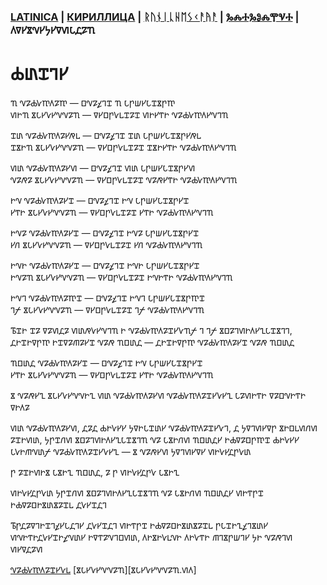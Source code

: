 ### [LATINICA](../Latn/Byitiye.md) | [КИРИЛЛИЦА](../Cyrl/Бытие.md) | [ᚱᚢᚾᛁᚳᚺᛖᛊᚲᚨᚤᚨ](../Runr/ᛒᚤᛁᛏᛁᚤᛖ.md) | [ⰃⰎⰀⰃⰑⰎⰉⰜⰀ](../Glag/Ⰱⱏⰹⱅⰹⰵ.md) | 𐍓𐍠𐍔𐍮𐍝𐍔𐍟𐍔𐍠𐍜𐍡𐍚𐍐𐍴

# 𐍑𐍨𐍢𐍙𐍔

𐍴 𐍝𐍐𐍑𐍛𐍳𐍓𐍐𐍳 — 𐍗𐍝𐍐𐍤𐍙𐍢 𐍴 𐍡𐍣𐍦𐍔𐍡𐍢𐍮𐍣𐍳  
𐍜𐍞𐍴 𐍮𐍡𐍔𐍛𐍔𐍝𐍝𐍐𐍴 — 𐍠𐍔𐍗𐍣𐍛𐍰𐍢𐍐𐍢 𐍜𐍞𐍔𐍒𐍞 𐍝𐍐𐍑𐍛𐍳𐍓𐍔𐍝𐍙𐍴

𐍢𐍨 𐍝𐍐𐍑𐍛𐍳𐍓𐍐𐍔𐍥𐍰 — 𐍗𐍝𐍐𐍤𐍙𐍢 𐍢𐍨 𐍡𐍣𐍦𐍔𐍡𐍢𐍮𐍣𐍔𐍥𐍰  
𐍢𐍮𐍞𐍴 𐍮𐍡𐍔𐍛𐍔𐍝𐍝𐍐𐍴 — 𐍠𐍔𐍗𐍣𐍛𐍰𐍢𐍐𐍢 𐍢𐍮𐍞𐍔𐍒𐍞 𐍝𐍐𐍑𐍛𐍳𐍓𐍔𐍝𐍙𐍴

𐍜𐍨 𐍝𐍐𐍑𐍛𐍳𐍓𐍐𐍔𐍜 — 𐍗𐍝𐍐𐍤𐍙𐍢 𐍜𐍨 𐍡𐍣𐍦𐍔𐍡𐍢𐍮𐍣𐍔𐍜  
𐍝𐍐𐍥𐍐 𐍮𐍡𐍔𐍛𐍔𐍝𐍝𐍐𐍴 — 𐍠𐍔𐍗𐍣𐍛𐍰𐍢𐍐𐍢 𐍝𐍐𐍥𐍔𐍒𐍞 𐍝𐍐𐍑𐍛𐍳𐍓𐍔𐍝𐍙𐍴

𐍞𐍝 𐍝𐍐𐍑𐍛𐍳𐍓𐍐𐍔𐍢 — 𐍗𐍝𐍐𐍤𐍙𐍢 𐍞𐍝 𐍡𐍣𐍦𐍔𐍡𐍢𐍮𐍣𐍔𐍢  
𐍔𐍒𐍞 𐍮𐍡𐍔𐍛𐍔𐍝𐍝𐍐𐍴 — 𐍠𐍔𐍗𐍣𐍛𐍰𐍢𐍐𐍢 𐍔𐍒𐍞 𐍝𐍐𐍑𐍛𐍳𐍓𐍔𐍝𐍙𐍴

𐍞𐍝𐍐 𐍝𐍐𐍑𐍛𐍳𐍓𐍐𐍔𐍢 — 𐍗𐍝𐍐𐍤𐍙𐍢 𐍞𐍝𐍐 𐍡𐍣𐍦𐍔𐍡𐍢𐍮𐍣𐍔𐍢  
𐍔𐍩 𐍮𐍡𐍔𐍛𐍔𐍝𐍝𐍐𐍴 — 𐍠𐍔𐍗𐍣𐍛𐍰𐍢𐍐𐍢 𐍔𐍩 𐍝𐍐𐍑𐍛𐍳𐍓𐍔𐍝𐍙𐍴

𐍞𐍝𐍞 𐍝𐍐𐍑𐍛𐍳𐍓𐍐𐍔𐍢 — 𐍗𐍝𐍐𐍤𐍙𐍢 𐍞𐍝𐍞 𐍡𐍣𐍦𐍔𐍡𐍢𐍮𐍣𐍔𐍢  
𐍞𐍝𐍐𐍴 𐍮𐍡𐍔𐍛𐍔𐍝𐍝𐍐𐍴 — 𐍠𐍔𐍗𐍣𐍛𐍰𐍢𐍐𐍢 𐍞𐍝𐍞𐍒𐍞 𐍝𐍐𐍑𐍛𐍳𐍓𐍔𐍝𐍙𐍴

𐍞𐍝𐍙 𐍝𐍐𐍑𐍛𐍳𐍓𐍐𐍳𐍢 — 𐍗𐍝𐍐𐍤𐍙𐍢 𐍞𐍝𐍙 𐍡𐍣𐍦𐍔𐍡𐍢𐍮𐍣𐍳𐍢  
𐍙𐍬 𐍮𐍡𐍔𐍛𐍔𐍝𐍝𐍐𐍴 — 𐍠𐍔𐍗𐍣𐍛𐍰𐍢𐍐𐍢 𐍙𐍬 𐍝𐍐𐍑𐍛𐍳𐍓𐍔𐍝𐍙𐍴


𐍱𐍢𐍞 𐍢𐍐 𐍠𐍐𐍜𐍚𐍐 𐍜𐍨𐍥𐍛𐍔𐍝𐍙𐍴 𐍞 𐍝𐍐𐍑𐍛𐍳𐍓𐍐𐍢𐍔𐍛𐍴𐍬 𐍙 𐍙𐍬 𐍮𐍗𐍐𐍙𐍜𐍞𐍓𐍔𐍧𐍡𐍢𐍮𐍙𐍙, 𐍚𐍞𐍢𐍞𐍠𐍣𐍳 𐍞𐍢𐍠𐍐𐍕𐍐𐍔𐍢 𐍝𐍐𐍥 𐍴𐍗𐍨𐍚 — 𐍚𐍞𐍢𐍞𐍠𐍣𐍳 𐍝𐍐𐍑𐍛𐍳𐍓𐍐𐍔𐍢 𐍝𐍐𐍥 𐍴𐍗𐍨𐍚

𐍴𐍗𐍨𐍚 𐍝𐍐𐍑𐍛𐍳𐍓𐍐𐍔𐍢 — 𐍗𐍝𐍐𐍤𐍙𐍢 𐍞𐍝 𐍡𐍣𐍦𐍔𐍡𐍢𐍮𐍣𐍔𐍢  
𐍔𐍒𐍞 𐍮𐍡𐍔𐍛𐍔𐍝𐍝𐍐𐍴 — 𐍠𐍔𐍗𐍣𐍛𐍰𐍢𐍐𐍢 𐍔𐍒𐍞 𐍝𐍐𐍑𐍛𐍳𐍓𐍔𐍝𐍙𐍴

𐍮 𐍝𐍐𐍥𐍔𐍧 𐍮𐍡𐍔𐍛𐍔𐍝𐍝𐍞𐍧 𐍜𐍨 𐍝𐍐𐍑𐍛𐍳𐍓𐍐𐍔𐍜 𐍝𐍐𐍑𐍛𐍳𐍓𐍐𐍢𐍔𐍛𐍔𐍧 𐍡𐍐𐍜𐍞𐍒𐍞 𐍠𐍐𐍗𐍝𐍞𐍒𐍞 𐍠𐍞𐍓𐍐

𐍜𐍨 𐍝𐍐𐍑𐍛𐍳𐍓𐍐𐍔𐍜, 𐍚𐍐𐍚 𐍑𐍞𐍛𐍔𐍔 𐍟𐍠𐍞𐍡𐍢𐍨𐍔 𐍝𐍐𐍑𐍛𐍳𐍓𐍐𐍢𐍔𐍛𐍙, 𐍚 𐍟𐍠𐍙𐍜𐍔𐍠𐍣 𐍮𐍞𐍗𐍰𐍜𐍩𐍜 𐍐𐍢𐍞𐍜𐍨, 𐍟𐍣𐍢𐍩𐍜 𐍮𐍗𐍐𐍙𐍜𐍞𐍓𐍔𐍧𐍡𐍢𐍮𐍙𐍴 𐍝𐍐 𐍡𐍮𐍞𐍩𐍜 𐍴𐍗𐍨𐍚𐍔 𐍞𐍑𐍠𐍐𐍗𐍣𐍳𐍢 𐍑𐍞𐍛𐍔𐍔 𐍡𐍛𐍞𐍕𐍝𐍨𐍬 𐍝𐍐𐍑𐍛𐍳𐍓𐍐𐍢𐍔𐍛𐍔𐍧 — 𐍮 𐍝𐍐𐍥𐍔𐍜 𐍟𐍠𐍙𐍜𐍔𐍠𐍔 𐍜𐍞𐍛𐍔𐍚𐍣𐍛𐍨

𐍣 𐍐𐍢𐍞𐍜𐍞𐍮 𐍡𐍮𐍞𐍧 𐍴𐍗𐍨𐍚, 𐍐 𐍣 𐍜𐍞𐍛𐍔𐍚𐍣𐍛 𐍡𐍮𐍞𐍧

𐍜𐍞𐍛𐍔𐍚𐍣𐍛𐍨 𐍟𐍣𐍢𐍩𐍜 𐍮𐍗𐍐𐍙𐍜𐍞𐍓𐍔𐍧𐍡𐍢𐍮𐍙𐍴 𐍝𐍐 𐍡𐍮𐍞𐍩𐍜 𐍴𐍗𐍨𐍚𐍔 𐍜𐍞𐍒𐍣𐍢 𐍞𐍑𐍠𐍐𐍗𐍞𐍮𐍨𐍮𐍐𐍢𐍰 𐍚𐍛𐍔𐍢𐍚𐍙

𐍱𐍣𐍚𐍐𐍠𐍙𐍞𐍢𐍙𐍤𐍔𐍡𐍚𐍙𐍔 𐍚𐍛𐍔𐍢𐍚𐍙 𐍜𐍞𐍒𐍣𐍢 𐍞𐍑𐍠𐍐𐍗𐍞𐍮𐍨𐍮𐍐𐍢𐍰 𐍣𐍡𐍢𐍞𐍧𐍤𐍙𐍮𐍨𐍔 𐍜𐍝𐍞𐍒𐍞𐍚𐍛𐍔𐍢𐍞𐍤𐍝𐍨𐍔 𐍞𐍠𐍒𐍐𐍝𐍙𐍗𐍜𐍨, 𐍓𐍞𐍮𐍞𐍛𐍰𐍝𐍞 𐍓𐍞𐍛𐍒𐍞 𐍕𐍙𐍮𐍣𐍦𐍙𐍔 𐍟𐍞 𐍝𐍐𐍥𐍙𐍜 𐍜𐍔𐍠𐍚𐍐𐍜

[𐍝𐍐𐍑𐍛𐍳𐍓𐍐𐍢𐍔𐍛𐍰](𐍝𐍐𐍑𐍛𐍳𐍓𐍐𐍢𐍔𐍛𐍰.𐍜𐍓)
[𐍮𐍡𐍔𐍛𐍔𐍝𐍝𐍐𐍴][𐍮𐍡𐍔𐍛𐍔𐍝𐍝𐍐𐍴.𐍜𐍓]
